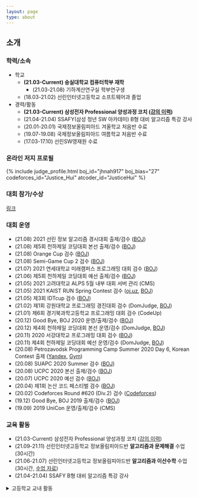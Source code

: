 ```yaml
---
layout: page
type: about
---
```


## 소개

### 학력/소속
* 학교
  * **(21.03-Current) 숭실대학교 컴퓨터학부 재학**
    * (21.03-21.08) 기하계산연구실 학부연구생
  * (18.03-21.02) 선린인터넷고등학교 소프트웨어과 졸업
* 경력/활동
  * **(21.03-Current) 삼성전자 Professional 양성과정 코치 ([강의 이력](/about/secpro/))**
  * (21.04-21.04) SSAFY(삼성 청년 SW 아카데미) B형 대비 알고리즘 특강 강사
  * (20.01-20.01) 국제정보올림피아드 겨울학교 처음반 수료
  * (19.07-19.08) 국제정보올림피아드 여름학교 처음반 수료
  * (17.03-17.10) 선린SW영재원 수료

### 온라인 저지 프로필
{% include judge_profile.html boj_id="jhnah917" boj_bias="27" codeforces_id="Justice_Hui" atcoder_id="JusticeHui" %}

### 대회 참가/수상
[링크](/about/award/)

### 대회 운영
* (21.08) 2021 선린 정보 알고리즘 경시대회 출제/검수 ([BOJ](http://icpc.me/c/687))
* (21.08) 제5회 천하제일 코딩대회 본선 출제/검수 ([BOJ](http://icpc.me/c/663))
* (21.08) Orange Cup 검수 ([BOJ](http://icpc.me/c/667))
* (21.08) Semi-Game Cup 2 검수 ([BOJ](http://icpc.me/c/675))
* (21.07) 2021 연세대학교 미래캠퍼스 프로그래밍 대회 검수 ([BOJ](http://icpc.me/c/665))
* (21.06) 제5회 천하제일 코딩대회 예선 출제/검수 ([BOJ](http://icpc.me/c/652))
* (21.05) 2021 고려대학교 ALPS 5월 내부 대회 서버 관리 (CMS)
* (21.05) 2021 KAIST RUN Spring Contest 검수 ([oj.uz](https://oj.uz), [BOJ](http://icpc.me/c/649))
* (21.05) 제3회 IDTcup 검수 ([BOJ](http://icpc.me/c/638))
* (21.02) 제1회 강원대학교 프로그래밍 경진대회 검수 (DomJudge, [BOJ](https://www.acmicpc.net/category/detail/2431))
* (21.01) 제6회 경기북과학고등학교 프로그래밍 대회 검수 (CodeUp)
* (20.12) Good Bye, BOJ 2020 운영/출제/검수 ([BOJ](http://icpc.me/c/578))
* (20.12) 제4회 천하제일 코딩대회 본선 운영/검수 (DomJudge, [BOJ](http://icpc.me/c/581))
* (20.11) 2020 서강대학교 프로그래밍 대회 검수 ([BOJ](http://icpc.me/c/564))
* (20.11) 제4회 천하제일 코딩대회 예선 운영/검수 (DomJudge, [BOJ](http://icpc.me/c/581))
* (20.08) Petrozavodsk Programming Camp Summer 2020 Day 6, Korean Contest 출제 ([Yandex](https://official.contest.yandex.com/ptz-summer-2020/contest/19421/standings/), [Gym](https://codeforces.com/gym/102984))
* (20.08) SUAPC 2020 Summer 검수 ([BOJ](http://icpc.me/c/529))
* (20.08) UCPC 2020 본선 출제/검수 ([BOJ](http://icpc.me/c/524))
* (20.07) UCPC 2020 예선 검수 ([BOJ](http://icpc.me/c/521))
* (20.04) 제1회 논산 코드 페스티벌 검수 ([BOJ](http://icpc.me/c/507))
* (20.02) Codeforces Round #620 (Div.2) 검수 ([Codeforces](https://codeforces.com/contest/1304))
* (19.12) Good Bye, BOJ 2019 출제/검수 ([BOJ](http://icpc.me/c/497))
* (19.09) 2019 UniCon 운영/출제/검수 (CMS)

### 교육 활동
* (21.03-Current) 삼성전자 Professional 양성과정 코치 ([강의 이력](/about/secpro/))
* (21.09-21.11) 선린인터넷고등학교 정보올림피아드반 **알고리즘과 문제해결** 수업 (30시간)
* (21.06-21.07) 선린인터넷고등학교 정보올림피아드반 **알고리즘과 이산수학** 수업 (30시간, [수업 자료](https://github.com/justiceHui/Sunrin-SHARC/tree/master/2021-1st))
* (21.04-21.04) SSAFY B형 대비 알고리즘 특강 강사

<details markdown="1">
<summary>고등학교 교내 활동</summary>
<ul>
<li>(20.08-20.12) 선린인터넷고등학교 정보올림피아드반 <b>KOI 대비</b> 수업 (<a href = "https://github.com/justiceHui/Sunrin-SHARC/tree/master/2020-2nd">수업 자료</a>)</li>
<li>(20.08-20.08) 선린인터넷고등학교 정보올림피아드반 <b>고급 알고리즘</b> 수업 (<a href = "https://github.com/justiceHui/Sunrin-SHARC/tree/master/2020-Summer">수업 자료</a>)</li>
<li>(20.02-20.08) 선린인터넷고등학교 정보올림피아드반 고급 알고리즘 교재 집필</li>
<li>(19.09-19.09) 소프트웨어 나눔축제(SSF 2019) 코딩 캠프 조교</li>
<li>(19.08-19.09) 소프트웨어 나눔축제(SSF 2019) 코딩 캠프 교재 집필</li>
<li>(19.05-19.07) 선린인터넷고등학교 프로그래밍 동아리(Unifox) 기초 자료구조/알고리즘 수업</li>
<li>(19.04-19.05) 선린인터넷고등학교 정보올림피아드반 KOI 1차 대비 수업</li>
<li>(19.01-19.01) 선린인터넷고등학교 신입생 특별 교육 조교</li>
<li>(18.12-19.01) 선린인터넷고등학교 신입생 특별 교육 연습 문제 출제/검수/해설</li>
<li>(18.09-18.11) 선린인터넷고등학교 알고리즘 스터디(Logic) 기초 알고리즘 수업</li>
<li>(18.09-18.09) 교육 봉사 동아리(Hello Coding) 코딩 캠프 C언어 수업</li>
<li>(18.09-18.09) 소프트웨어 나눔축제(SSF 2018) 코딩 캠프 조교</li>
</ul>
</details>
